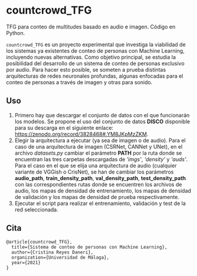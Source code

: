 # countcrowd_TFG
TFG para conteo de multitudes basado en audio e imagen. Código en Python.

`countcrowd_TFG` es un proyecto experimental que investiga la viabilidad de los sistemas ya existentes de conteo de personas con Machine Learning, incluyendo nuevas alternativas. Como objetivo principal, se estudia la posibilidad del desarrollo de un sistema de conteo de personas exclusivo por audio. Para hacer esto posible, se someten a prueba distintas arquitecturas de redes neuronales profundas, algunas enfocadas para el conteo de personas a través de imagen y otras para sonido. 

## Uso
1. Primero hay que descargar el conjunto de datos con el que funcionarán los modelos. Se propone el uso del conjunto de datos **DISCO** disponible para su descarga en el siguiente enlace: https://zenodo.org/record/3828468#.YM8JKpMzZKM.
2. Elegir la arquitectura a ejecutar (ya sea de imagen o de audio). Para el caso de una arquitectura de imagen (CSRNet, CANNet y UNet), en el archivo *datasets.py* cambiar el parámetro **PATH** por la ruta donde se encuentran las tres carpetas descargadas de *'imgs'*, *'density'* y *'auds'*. Para el caso en el que se elija una arquitectura de audio (cualquier variante de VGGish o CrisNet), se han de cambiar los parámetros **audio_path**, **train_density_path**, **val_density_path**, **test_density_path** con las correspondientes rutas donde se encuentren los archivos de audio, los mapas de densidad de entrenamiento, los mapas de densidad de validación y los mapas de densidad de prueba respectivamente.
3. Ejecutar el script para realizar el entrenamiento, validación y test de la red seleccionada.

## Cita
```
@article{countcrowd_TFG},
  title={Sistema de conteo de personas con Machine Learning},
  author={Cristina Reyes Daneri},
  organization={Universidad de Málaga},
  year={2021}
}
``` 


